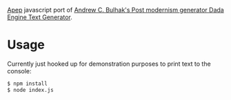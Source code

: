 [Apep][apep] javascript port of [Andrew C. Bulhak's Post modernism generator Dada Engine Text Generator](http://www.elsewhere.org/pomo/).

# Usage
Currently just hooked up for demonstration purposes to print text to the console:

```sh
$ npm install
$ node index.js
```


[apep]: https://github.com/mattbierner/apep